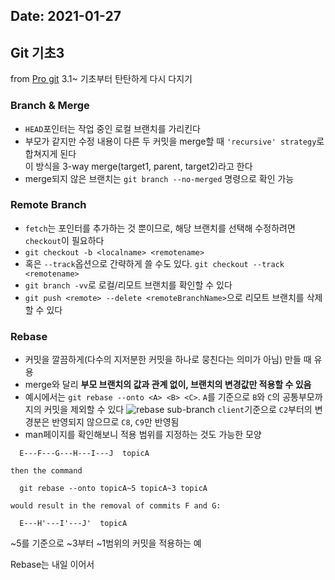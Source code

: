 Date: 2021-01-27
---

## Git 기초3
from [Pro git](https://git-scm.com/book/en/v2) 3.1~
기초부터 탄탄하게 다시 다지기

### Branch & Merge
- `HEAD`포인터는 작업 중인 로컬 브랜치를 가리킨다
- 부모가 같지만 수정 내용이 다른 두 커밋을 merge할 때 `'recursive' strategy`로 합쳐지게 된다<br>
  이 방식을 3-way merge(target1, parent, target2)라고 한다
- merge되지 않은 브랜치는 `git branch --no-merged` 명령으로 확인 가능

### Remote Branch
- `fetch`는 포인터를 추가하는 것 뿐이므로, 해당 브랜치를 선택해 수정하려면 `checkout`이 필요하다
- `git checkout -b <localname> <remotename>`
- 혹은 `--track`옵션으로 간략하게 쓸 수도 있다. `git checkout --track <remotename>`
- `git branch -vv`로 로컬/리모트 브랜치를 확인할 수 있다
- `git push <remote> --delete <remoteBranchName>`으로 리모트 브랜치를 삭제할 수 있다

### Rebase
- 커밋을 깔끔하게(다수의 지저분한 커밋을 하나로 뭉친다는 의미가 아님) 만들 때 유용
- merge와 달리 **부모 브랜치의 값과 관계 없이, 브랜치의 변경값만 적용할 수 있음**
- 예시에서는 `git rebase --onto <A> <B> <C>`. `A`를 기준으로 `B`와 `C`의 공통부모까지의 커밋을 제외할 수 있다
![rebase sub-branch](https://git-scm.com/book/en/v2/images/interesting-rebase-2.png)
`client`기준으로 `C2`부터의 변경분은 반영되지 않으므로 `C8`, `C9`만 반영됨
- man페이지를 확인해보니 적용 범위를 지정하는 것도 가능한 모양
```
  E---F---G---H---I---J  topicA

then the command

  git rebase --onto topicA~5 topicA~3 topicA

would result in the removal of commits F and G:

  E---H'---I'---J'  topicA
```
~5를 기준으로 ~3부터 ~1범위의 커밋을 적용하는 예

Rebase는 내일 이어서
